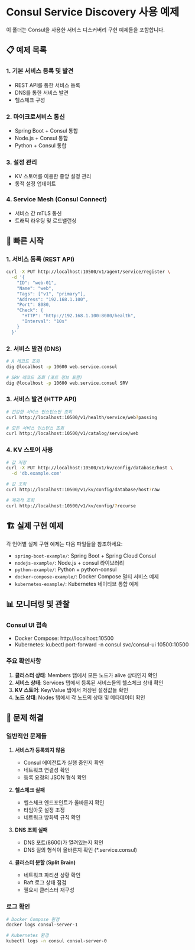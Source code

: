 # Consul Service Discovery 사용 예제

이 폴더는 Consul을 사용한 서비스 디스커버리 구현 예제들을 포함합니다.

## 📋 예제 목록

### 1. 기본 서비스 등록 및 발견
- REST API를 통한 서비스 등록
- DNS를 통한 서비스 발견
- 헬스체크 구성

### 2. 마이크로서비스 통신
- Spring Boot + Consul 통합
- Node.js + Consul 통합
- Python + Consul 통합

### 3. 설정 관리
- KV 스토어를 이용한 중앙 설정 관리
- 동적 설정 업데이트

### 4. Service Mesh (Consul Connect)
- 서비스 간 mTLS 통신
- 트래픽 라우팅 및 로드밸런싱

## 🚀 빠른 시작

### 1. 서비스 등록 (REST API)
```bash
curl -X PUT http://localhost:10500/v1/agent/service/register \
  -d '{
    "ID": "web-01",
    "Name": "web",
    "Tags": ["v1", "primary"],
    "Address": "192.168.1.100",
    "Port": 8080,
    "Check": {
      "HTTP": "http://192.168.1.100:8080/health",
      "Interval": "10s"
    }
  }'
```

### 2. 서비스 발견 (DNS)
```bash
# A 레코드 조회
dig @localhost -p 10600 web.service.consul

# SRV 레코드 조회 (포트 정보 포함)
dig @localhost -p 10600 web.service.consul SRV
```

### 3. 서비스 발견 (HTTP API)
```bash
# 건강한 서비스 인스턴스만 조회
curl http://localhost:10500/v1/health/service/web?passing

# 모든 서비스 인스턴스 조회
curl http://localhost:10500/v1/catalog/service/web
```

### 4. KV 스토어 사용
```bash
# 값 저장
curl -X PUT http://localhost:10500/v1/kv/config/database/host \
  -d 'db.example.com'

# 값 조회
curl http://localhost:10500/v1/kv/config/database/host?raw

# 재귀적 조회
curl http://localhost:10500/v1/kv/config/?recurse
```

## 🏗️ 실제 구현 예제

각 언어별 실제 구현 예제는 다음 파일들을 참조하세요:

- `spring-boot-example/`: Spring Boot + Spring Cloud Consul
- `nodejs-example/`: Node.js + consul 라이브러리
- `python-example/`: Python + python-consul
- `docker-compose-example/`: Docker Compose 멀티 서비스 예제
- `kubernetes-example/`: Kubernetes 네이티브 통합 예제

## 📊 모니터링 및 관찰

### Consul UI 접속
- Docker Compose: http://localhost:10500
- Kubernetes: kubectl port-forward -n consul svc/consul-ui 10500:10500

### 주요 확인사항
1. **클러스터 상태**: Members 탭에서 모든 노드가 alive 상태인지 확인
2. **서비스 상태**: Services 탭에서 등록된 서비스들의 헬스체크 상태 확인
3. **KV 스토어**: Key/Value 탭에서 저장된 설정값들 확인
4. **노드 상태**: Nodes 탭에서 각 노드의 상태 및 메타데이터 확인

## 🔧 문제 해결

### 일반적인 문제들

1. **서비스가 등록되지 않음**
   - Consul 에이전트가 실행 중인지 확인
   - 네트워크 연결성 확인
   - 등록 요청의 JSON 형식 확인

2. **헬스체크 실패**
   - 헬스체크 엔드포인트가 올바른지 확인
   - 타임아웃 설정 조정
   - 네트워크 방화벽 규칙 확인

3. **DNS 조회 실패**
   - DNS 포트(8600)가 열려있는지 확인
   - DNS 질의 형식이 올바른지 확인 (*.service.consul)

4. **클러스터 분할 (Split Brain)**
   - 네트워크 파티션 상황 확인
   - Raft 로그 상태 점검
   - 필요시 클러스터 재구성

### 로그 확인
```bash
# Docker Compose 환경
docker logs consul-server-1

# Kubernetes 환경  
kubectl logs -n consul consul-server-0
```
